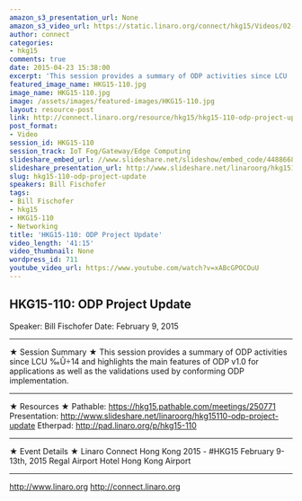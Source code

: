 ```yaml
---
amazon_s3_presentation_url: None
amazon_s3_video_url: https://static.linaro.org/connect/hkg15/Videos/02-09-Monday/HKG15-110%20ODP%20Project%20Update.mp4
author: connect
categories:
- hkg15
comments: true
date: 2015-04-23 15:38:00
excerpt: 'This session provides a summary of ODP activities since LCU '
featured_image_name: HKG15-110.jpg
image_name: HKG15-110.jpg
image: /assets/images/featured-images/HKG15-110.jpg
layout: resource-post
link: http://connect.linaro.org/resource/hkg15/hkg15-110-odp-project-update/
post_format:
- Video
session_id: HKG15-110
session_track: IoT Fog/Gateway/Edge Computing
slideshare_embed_url: //www.slideshare.net/slideshow/embed_code/44886683
slideshare_presentation_url: http://www.slideshare.net/linaroorg/hkg15110-odp-project-update
slug: hkg15-110-odp-project-update
speakers: Bill Fischofer
tags:
- Bill Fischofer
- hkg15
- HKG15-110
- Networking
title: 'HKG15-110: ODP Project Update'
video_length: '41:15'
video_thumbnail: None
wordpress_id: 711
youtube_video_url: https://www.youtube.com/watch?v=xABcGPOCOuU
---
```


## HKG15-110: ODP Project Update

Speaker: Bill Fischofer
Date: February 9, 2015

---

★ Session Summary ★
This session provides a summary of ODP activities since LCU ‰Û÷14 and highlights the main features of ODP v1.0 for applications as well as the validations used by conforming ODP implementation.

---

★ Resources ★
Pathable: https://hkg15.pathable.com/meetings/250771
Presentation: http://www.slideshare.net/linaroorg/hkg15110-odp-project-update
Etherpad: http://pad.linaro.org/p/hkg15-110

---

★ Event Details ★
Linaro Connect Hong Kong 2015 - #HKG15
February 9-13th, 2015
Regal Airport Hotel Hong Kong Airport

---

http://www.linaro.org
http://connect.linaro.org